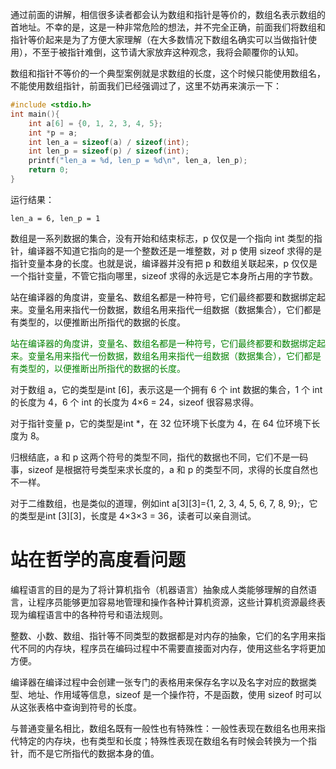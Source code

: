通过前面的讲解，相信很多读者都会认为数组和指针是等价的，数组名表示数组的首地址。不幸的是，这是一种非常危险的想法，并不完全正确，前面我们将数组和指针等价起来是为了方便大家理解（在大多数情况下数组名确实可以当做指针使用），不至于被指针难倒，这节请大家放弃这种观念，我将会颠覆你的认知。

数组和指针不等价的一个典型案例就是求数组的长度，这个时候只能使用数组名，不能使用数组指针，前面我们已经强调过了，这里不妨再来演示一下：

```c++
#include <stdio.h>
int main(){
    int a[6] = {0, 1, 2, 3, 4, 5};
    int *p = a;
    int len_a = sizeof(a) / sizeof(int);
    int len_p = sizeof(p) / sizeof(int);
    printf("len_a = %d, len_p = %d\n", len_a, len_p);
    return 0;
}
```

运行结果：

    len_a = 6, len_p = 1

数组是一系列数据的集合，没有开始和结束标志，p 仅仅是一个指向 int 类型的指针，编译器不知道它指向的是一个整数还是一堆整数，对 p 使用 sizeof 求得的是指针变量本身的长度。也就是说，编译器并没有把 p 和数组关联起来，p 仅仅是一个指针变量，不管它指向哪里，sizeof 求得的永远是它本身所占用的字节数。

站在编译器的角度讲，变量名、数组名都是一种符号，它们最终都要和数据绑定起来。变量名用来指代一份数据，数组名用来指代一组数据（数据集合），它们都是有类型的，以便推断出所指代的数据的长度。

<font color="green">站在编译器的角度讲，变量名、数组名都是一种符号，它们最终都要和数据绑定起来。变量名用来指代一份数据，数组名用来指代一组数据（数据集合），它们都是有类型的，以便推断出所指代的数据的长度。</font>

对于数组 a，它的类型是int [6]，表示这是一个拥有 6 个 int 数据的集合，1 个 int 的长度为 4，6 个 int 的长度为 4×6 = 24，sizeof 很容易求得。

对于指针变量 p，它的类型是int *，在 32 位环境下长度为 4，在 64 位环境下长度为 8。

归根结底，a 和 p 这两个符号的类型不同，指代的数据也不同，它们不是一码事，sizeof 是根据符号类型来求长度的，a 和 p 的类型不同，求得的长度自然也不一样。

对于二维数组，也是类似的道理，例如int a[3][3]={1, 2, 3, 4, 5, 6, 7, 8, 9};，它的类型是int [3][3]，长度是 4×3×3 = 36，读者可以亲自测试。

# 站在哲学的高度看问题

编程语言的目的是为了将计算机指令（机器语言）抽象成人类能够理解的自然语言，让程序员能够更加容易地管理和操作各种计算机资源，这些计算机资源最终表现为编程语言中的各种符号和语法规则。

整数、小数、数组、指针等不同类型的数据都是对内存的抽象，它们的名字用来指代不同的内存块，程序员在编码过程中不需要直接面对内存，使用这些名字将更加方便。

编译器在编译过程中会创建一张专门的表格用来保存名字以及名字对应的数据类型、地址、作用域等信息，sizeof 是一个操作符，不是函数，使用 sizeof 时可以从这张表格中查询到符号的长度。

与普通变量名相比，数组名既有一般性也有特殊性：一般性表现在数组名也用来指代特定的内存块，也有类型和长度；特殊性表现在数组名有时候会转换为一个指针，而不是它所指代的数据本身的值。

